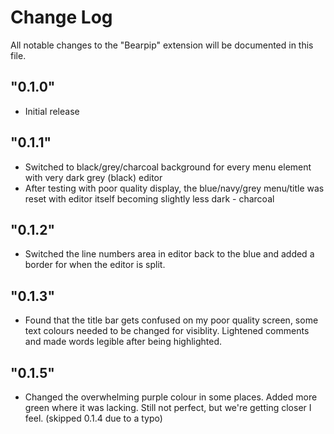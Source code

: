 # Change Log

All notable changes to the "Bearpip" extension will be documented in this file.


## "0.1.0"
- Initial release

## "0.1.1"
- Switched to black/grey/charcoal background for every menu element with very dark grey (black) editor
- After testing with poor quality display, the blue/navy/grey menu/title was reset with editor itself becoming slightly less dark - charcoal

## "0.1.2"
- Switched the line numbers area in editor back to the blue and added a border for when the editor is split.

## "0.1.3"
- Found that the title bar gets confused on my poor quality screen, some text colours needed to be changed for visiblity. Lightened comments and made words legible after being highlighted.

## "0.1.5"
- Changed the overwhelming purple colour in some places. Added more green where it was lacking. Still not perfect, but we're getting closer I feel. (skipped 0.1.4 due to a typo)